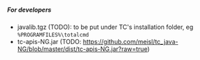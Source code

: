 
##### For developers
* javalib.tgz (TODO): to be put under TC's installation folder, eg `%PROGRAMFILES%\totalcmd`
* tc-apis-NG.jar (TODO: https://github.com/meisl/tc_java-NG/blob/master/dist/tc-apis-NG.jar?raw=true)
